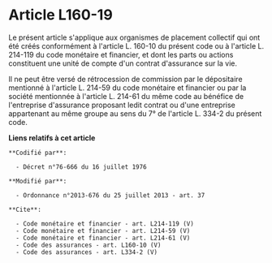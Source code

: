 # Article L160-19

Le présent article s'applique aux organismes de placement collectif qui ont été créés conformément à l'article L. 160-10 du
présent code ou à l'article L. 214-119 du code monétaire et financier, et dont les parts ou actions constituent une unité de
compte d'un contrat d'assurance sur la vie. 

Il ne peut être versé de rétrocession de commission par le dépositaire mentionné à l'article L. 214-59 du code monétaire et
financier ou par la société mentionnée à l'article L. 214-61 du même code au bénéfice de l'entreprise d'assurance proposant
ledit contrat ou d'une entreprise appartenant au même groupe au sens du 7° de l'article L. 334-2 du présent code.

**Liens relatifs à cet article**

	**Codifié par**:

	  - Décret n°76-666 du 16 juillet 1976

	**Modifié par**:

	  - Ordonnance n°2013-676 du 25 juillet 2013 - art. 37

	**Cite**:

	  - Code monétaire et financier - art. L214-119 (V)
	  - Code monétaire et financier - art. L214-59 (V)
	  - Code monétaire et financier - art. L214-61 (V)
	  - Code des assurances - art. L160-10 (V)
	  - Code des assurances - art. L334-2 (V)
